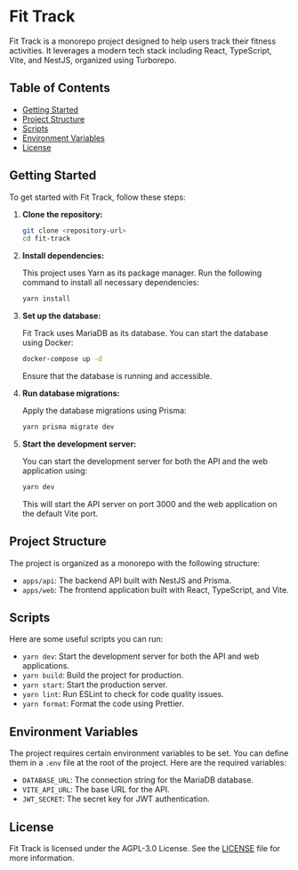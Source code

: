 # Fit Track

Fit Track is a monorepo project designed to help users track their fitness activities. It leverages a modern tech stack including React, TypeScript, Vite, and NestJS, organized using Turborepo.

## Table of Contents

- [Getting Started](#getting-started)
- [Project Structure](#project-structure)
- [Scripts](#scripts)
- [Environment Variables](#environment-variables)
- [License](#license)

## Getting Started

To get started with Fit Track, follow these steps:

1. **Clone the repository:**

   ```bash
   git clone <repository-url>
   cd fit-track
   ```

2. **Install dependencies:**

   This project uses Yarn as its package manager. Run the following command to install all necessary dependencies:

   ```bash
   yarn install
   ```

3. **Set up the database:**

   Fit Track uses MariaDB as its database. You can start the database using Docker:

   ```bash
   docker-compose up -d
   ```

   Ensure that the database is running and accessible.

4. **Run database migrations:**

   Apply the database migrations using Prisma:

   ```bash
   yarn prisma migrate dev
   ```

5. **Start the development server:**

   You can start the development server for both the API and the web application using:

   ```bash
   yarn dev
   ```

   This will start the API server on port 3000 and the web application on the default Vite port.

## Project Structure

The project is organized as a monorepo with the following structure:

- `apps/api`: The backend API built with NestJS and Prisma.
- `apps/web`: The frontend application built with React, TypeScript, and Vite.

## Scripts

Here are some useful scripts you can run:

- `yarn dev`: Start the development server for both the API and web applications.
- `yarn build`: Build the project for production.
- `yarn start`: Start the production server.
- `yarn lint`: Run ESLint to check for code quality issues.
- `yarn format`: Format the code using Prettier.

## Environment Variables

The project requires certain environment variables to be set. You can define them in a `.env` file at the root of the project. Here are the required variables:

- `DATABASE_URL`: The connection string for the MariaDB database.
- `VITE_API_URL`: The base URL for the API.
- `JWT_SECRET`: The secret key for JWT authentication.

## License

Fit Track is licensed under the AGPL-3.0 License. See the [LICENSE](LICENSE) file for more information.
